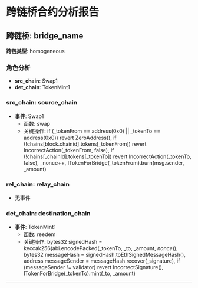 # 跨链桥合约分析报告
## 跨链桥: bridge_name
**跨链类型**: homogeneous
### 角色分析
- **src_chain**: Swap1
- **det_chain**: TokenMint1
### src_chain: source_chain
- **事件**: Swap1
  - 函数: swap
  - 关键操作: if (_tokenFrom == address(0x0) || _tokenTo == address(0x0)) revert ZeroAddress(), if (!chains[block.chainid].tokens[_tokenFrom]) revert IncorrectAction(_tokenFrom, false), if (!chains[_chainId].tokens[_tokenTo]) revert IncorrectAction(_tokenTo, false), _nonce++, ITokenForBridge(_tokenFrom).burn(msg.sender, _amount)
### rel_chain: relay_chain
- 无事件
### det_chain: destination_chain
- **事件**: TokenMint1
  - 函数: reedem
  - 关键操作: bytes32 signedHash = keccak256(abi.encodePacked(_tokenTo, _to, _amount, _nonce_)), bytes32 messageHash = signedHash.toEthSignedMessageHash(), address messageSender = messageHash.recover(_signature), if (messageSender != validator) revert IncorrectSignature(), ITokenForBridge(_tokenTo).mint(_to, _amount)
---

